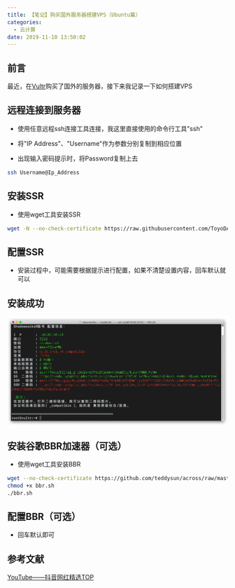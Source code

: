```yaml
---
title: 【笔记】购买国外服务器搭建VPS（Ubuntu篇）
categories:
  - 云计算
date: 2019-11-10 13:50:02
---
```


## 前言

最近，在[Vultr](https://www.vultr.com)购买了国外的服务器，接下来我记录一下如何搭建VPS

<!-- more -->

## 远程连接到服务器

- 使用任意远程ssh连接工具连接，我这里直接使用的命令行工具"ssh"

- 将"IP Address"、"Username"作为参数分别复制到相应位置

- 出现输入密码提示时，将Password复制上去

``` bash
ssh Username@Ip_Address
```

## 安装SSR

- 使用wget工具安装SSR

``` bash
wget -N --no-check-certificate https://raw.githubusercontent.com/ToyoDAdoubi/doubi/master/ssr.sh && chmod +x ssr.sh && bash ssr.sh
```

## 配置SSR

- 安装过程中，可能需要根据提示进行配置，如果不清楚设置内容，回车默认就可以

## 安装成功

![01.png](/images/20191110135002/01.png)

## 安装谷歌BBR加速器（可选）

- 使用wget工具安装BBR

``` bash
wget --no-check-certificate https://github.com/teddysun/across/raw/master/bbr.sh
chmod +x bbr.sh
./bbr.sh
```

## 配置BBR（可选）

- 回车默认即可

## 参考文献

[YouTube——抖音网红精选TOP](https://www.youtube.com/watch?v=aoUNRxFwpdA&t=462s)
